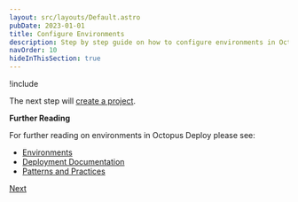```yaml
---
layout: src/layouts/Default.astro
pubDate: 2023-01-01
title: Configure Environments
description: Step by step guide on how to configure environments in Octopus Deploy
navOrder: 10
hideInThisSection: true
---
```


!include <creating-environments>

The next step will [create a project](/docs/getting-started/first-deployment/legacy-guide/create-projects/).

**Further Reading**

For further reading on environments in Octopus Deploy please see:

- [Environments](/docs/infrastructure/environments/)
- [Deployment Documentation](/docs/deployments/)
- [Patterns and Practices](/docs/deployments/patterns/)

<span><a class="btn btn-success" href="/docs/getting-started/first-deployment/legacy-guide/create-projects/">Next</a></span>
